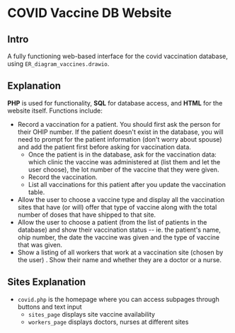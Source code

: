 # COVID Vaccine DB Website
## Intro
A fully functioning web-based interface for the covid vaccination database, using `ER_diagram_vaccines.drawio`.

## Explanation
**PHP** is used for functionality, **SQL** for database access, and **HTML** for the website itself. Functions include:

- Record a vaccination for a patient.  You should first ask the person for their OHIP number.  If the patient doesn't exist in the database, you will need to prompt for the patient information (don't worry about spouse) and add the patient first before asking for vaccination data. 
  - Once the patient is in the database, ask for the vaccination data: which clinic the vaccine was administered at (list them and let the user choose), the lot number of the vaccine that they were given.
  - Record the vaccination.
  - List all vaccinations for this patient after you update the vaccination table.
- Allow the user to choose a vaccine type and display all the vaccination sites that have (or will) offer that type of vaccine along with the total number of doses that have shipped to that site.
- Allow the user to choose a patient (from the list of patients in the database) and show their vaccination status -- ie. the patient's name, ohip number, the date the vaccine was given and the type of vaccine that was given.
- Show a listing of all workers that work at a vaccination site (chosen by the user) .  Show their name and whether they are a doctor or a nurse.

## Sites Explanation
- `covid.php` is the homepage where you can access subpages through buttons and text input
  - `sites_page` displays site vaccine availability
  - `workers_page` displays doctors, nurses at different sites
